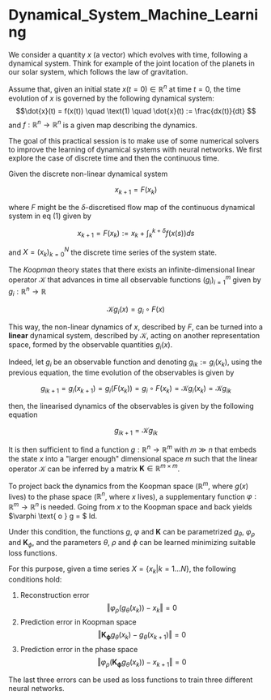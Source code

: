 # Dynamical_System_Machine_Learning
We consider a quantity $x$ (a vector) which evolves with time, following a dynamical system. Think for example of the joint location of the planets in our solar system, which follows the law of gravitation.

Assume that, given an initial state $x(t=0) \in \mathbb{R}^n$ at time $t=0$, the time evolution of $x$ is governed by the following dynamical system:
$$\dot{x}(t) = f(x(t)) \quad \text(1) \quad \dot{x}(t) := \frac{dx(t)}{dt} $$
and  $f:\mathbb{R}^n \rightarrow \mathbb{R}^n$ is a given map describing the dynamics.

The goal of this practical session is to make use of some numerical solvers to improve the learning of dynamical systems with neural networks.
We first explore the case of discrete time and then the continuous time. 


Given the discrete non-linear dynamical system

$$
x_{k+1} = F(x_k)
$$

where $F$ might be the $\delta$-discretised flow map of the continuous dynamical system in eq (1) given by

$$
x_{k+1} = F(x_k) := x_k + \int_{k}^{k + \delta} f(x(s))ds
$$

and $X = (x_k)_{k = 0}^N$ the discrete time series of the system state.


The _Koopman_ theory states that there exists an infinite-dimensional linear operator $\mathcal{K}$ that advances in time all observable functions $(g_i)_{i = 1}^m$ given by $g_i: \mathbb{R}^n \rightarrow \mathbb{R}$

$$
\mathcal{K} g_i(x) = g_i \circ F(x)
$$

This way, the non-linear dynamics of $x$, described by $F$, can be turned into a **linear** dynamical system, described by $\mathcal{K}$, acting on another representation space, formed by the observable quantities $g_i(x)$.

Indeed, let $g_i$ be an observable function and denoting ${g_i}_k := g_i(x_k)$, using the previous equation, the time evolution of the observables is given by

$$
{g_i}_{k+1} = g_i(x_{k+1}) = g_i(F(x_k)) = g_i \circ F(x_k) = \mathcal{K} g_i(x_k) = \mathcal{K} {g_i}_k
$$

then, the linearised dynamics of the observables is given by the following equation

$$
{g_i}_{k+1} = \mathcal{K} {g_i}_k
$$


It is then sufficient to find a function $g: \mathbb{R}^n \rightarrow \mathbb{R}^m$ with $m \gg n$ that embeds the state $x$ into a "larger enough" dimensional space $m$ such that the linear operator $\mathcal{K}$ can be inferred by a matrix $\mathbf{K} \in \mathbb{R}^{m \times m}$.

To project back the dynamics from the Koopman space ($\mathbb{R}^m$, where $g(x)$ lives) to the phase space ($\mathbb{R}^n$, where $x$ lives), a supplementary function $\varphi: \mathbb{R}^m \rightarrow \mathbb{R}^n$ is needed. Going from $x$ to the Koopman space and back yields $\varphi \text{ o  } g = $ Id.

Under this condition, the functions $g$, $\varphi$ and $\mathbf{K}$ can be parametrized $g_{\theta}$, $\varphi_{\rho}$ and $\mathbf{K}_{\phi}$, and the parameters $\theta$, $\rho$ and $\phi$ can be learned minimizing suitable loss functions.

For this purpose, given a time series $X = \{x_k | k = 1 \ldots N \}$, the following conditions hold:


1.   Reconstruction error
     $$
     \Vert \varphi_\rho (g_\theta(x_k)) - x_k  \Vert = 0
     $$
2.   Prediction error in Koopman space
     $$
     \Vert \mathbf{K_{\phi}} g_{\theta} ( x_k ) - g_{\theta} (x_{k+1})  \Vert = 0
     $$
3.   Prediction error in the phase space
     $$
     \Vert \varphi_{\rho} \left( \mathbf{K_{\phi}} g_{\theta} ( x_k )\right) - x_{k+1} \Vert = 0
     $$

The last three errors can be used as loss functions to train three different neural networks.

